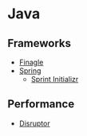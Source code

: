 # Java

## Frameworks
- [Finagle](https://twitter.github.io/finagle/)
- [Spring](https://spring.io/)
  - [Sprint Initializr](https://start.spring.io/)

## Performance
- [Disruptor](https://lmax-exchange.github.io/disruptor/disruptor.html#_overview)
